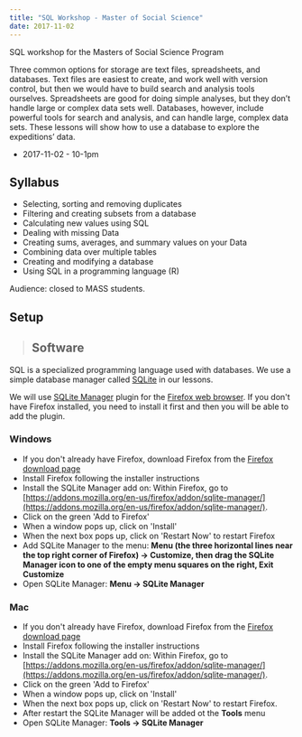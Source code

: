 ```yaml
---
title: "SQL Workshop - Master of Social Science"
date: 2017-11-02
---
```


SQL workshop for the Masters of Social Science Program

Three common options for storage are text files, spreadsheets, and databases. Text files are easiest to create, and work well with version control, but then we would have to build search and analysis tools ourselves. Spreadsheets are good for doing simple analyses, but they don’t handle large or complex data sets well. Databases, however, include powerful tools for search and analysis, and can handle large, complex data sets. These lessons will show how to use a database to explore the expeditions’ data.

* 2017-11-02 - 10-1pm

## Syllabus

* Selecting, sorting and removing duplicates
* Filtering and creating subsets from a database
* Calculating new values using SQL
* Dealing with missing Data
* Creating sums, averages, and summary values on your Data
* Combining data over multiple tables
* Creating and modifying a database
* Using SQL in a programming language (R)

Audience: closed to MASS students.

## Setup


> ## Software

SQL is a specialized programming language used with databases.  We
use a simple database manager called [SQLite](http://www.sqlite.org/)
in our lessons.


We will use [SQLite Manager](https://addons.mozilla.org/en-us/firefox/addon/sqlite-manager/)
    plugin for the [Firefox web browser](https://www.mozilla.org/en-US/firefox/new/). If you don't have Firefox installed, you need to install it first and
    then you will be able to add the plugin.


### Windows

- If you don't already have Firefox, download Firefox from the [Firefox download page](https://www.mozilla.org/en-US/firefox/new/)
- Install Firefox following the installer instructions
- Install the SQLite Manager add on:
Within Firefox, go to [https://addons.mozilla.org/en-us/firefox/addon/sqlite-manager/](https://addons.mozilla.org/en-us/firefox/addon/sqlite-manager/).
- Click on the green 'Add to Firefox'
- When a window pops up, click on 'Install'
- When the next box pops up, click on 'Restart Now' to restart Firefox
- Add SQLite Manager to the menu:
**Menu (the three horizontal lines
near the top right corner of Firefox) -&gt; Customize, then drag the SQLite
Manager icon to one of the empty menu squares on the right, Exit Customize**
- Open SQLite Manager:
**Menu -&gt; SQLite Manager**

### Mac

- If you don't already have Firefox, download Firefox from the [Firefox download page](https://www.mozilla.org/en-US/firefox/new/)
- Install Firefox following the installer instructions
- Install the SQLite Manager add on:
Within Firefox, go to [https://addons.mozilla.org/en-us/firefox/addon/sqlite-manager/](https://addons.mozilla.org/en-us/firefox/addon/sqlite-manager/).
- Click on the green 'Add to Firefox'
- When a window pops up, click on 'Install'
- When the next box pops up, click on 'Restart Now' to restart Firefox.
- After restart the SQLite Manager will be added ot the **Tools** menu
- Open SQLite Manager:
**Tools -&gt; SQLite Manager**
